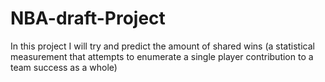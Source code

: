 # NBA-draft-Project
In this project I will try and predict the amount of shared wins (a statistical measurement that attempts to enumerate a single player contribution to a team success as a whole)
